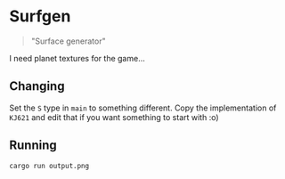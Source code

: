 # Surfgen

> "Surface generator"

I need planet textures for the game...

## Changing

Set the `S` type in `main` to something different. Copy the implementation of `KJ621`
and edit that if you want something to start with :o)

## Running

```
cargo run output.png
```
